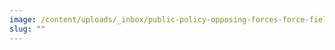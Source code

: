 ```yaml
---
image: /content/uploads/_inbox/public-policy-opposing-forces-force-field-analysis.png
slug: ""
---
```

